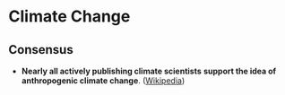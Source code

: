 # Climate Change

## Consensus

* **Nearly all actively publishing climate scientists** **support the idea of anthropogenic climate change**. \([Wikipedia](https://en.wikipedia.org/wiki/Scientific_consensus_on_climate_change#/media/File:20210102_Academic_studies_of_scientific_consensus_-_global_warming,_climate_change-en_GIF.gif)\)



